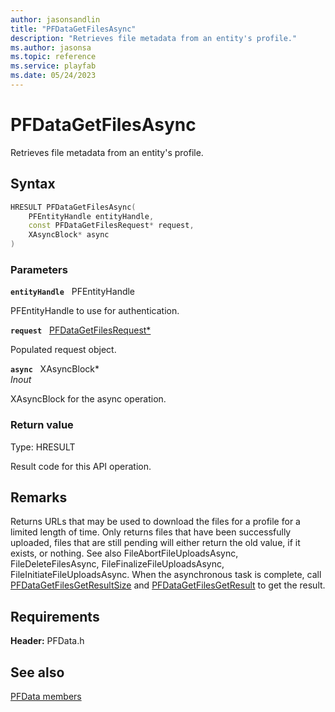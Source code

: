 ```yaml
---
author: jasonsandlin
title: "PFDataGetFilesAsync"
description: "Retrieves file metadata from an entity's profile."
ms.author: jasonsa
ms.topic: reference
ms.service: playfab
ms.date: 05/24/2023
---
```


# PFDataGetFilesAsync  

Retrieves file metadata from an entity's profile.  

## Syntax  
  
```cpp
HRESULT PFDataGetFilesAsync(  
    PFEntityHandle entityHandle,  
    const PFDataGetFilesRequest* request,  
    XAsyncBlock* async  
)  
```  
  
### Parameters  
  
**`entityHandle`** &nbsp; PFEntityHandle  
  
PFEntityHandle to use for authentication.  
  
**`request`** &nbsp; [PFDataGetFilesRequest*](../../pfdatatypes/structs/pfdatagetfilesrequest.md)  
  
Populated request object.  
  
**`async`** &nbsp; XAsyncBlock*  
*_Inout_*  
  
XAsyncBlock for the async operation.  
  
  
### Return value
Type: HRESULT
  
Result code for this API operation.
  
## Remarks  
  
Returns URLs that may be used to download the files for a profile for a limited length of time. Only returns files that have been successfully uploaded, files that are still pending will either return the old value, if it exists, or nothing. See also FileAbortFileUploadsAsync, FileDeleteFilesAsync, FileFinalizeFileUploadsAsync, FileInitiateFileUploadsAsync. When the asynchronous task is complete, call [PFDataGetFilesGetResultSize](pfdatagetfilesgetresultsize.md) and [PFDataGetFilesGetResult](pfdatagetfilesgetresult.md) to get the result.
  
## Requirements  
  
**Header:** PFData.h
  
## See also  
[PFData members](../pfdata_members.md)  

  
  
